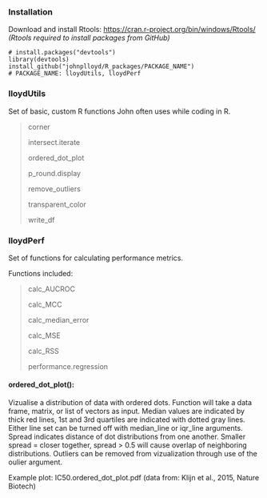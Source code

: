 ### Installation

Download and install Rtools: https://cran.r-project.org/bin/windows/Rtools/ *(Rtools required to install packages from GitHub)*

```
# install.packages("devtools")
library(devtools)
install_github("johnplloyd/R_packages/PACKAGE_NAME")
# PACKAGE_NAME: lloydUtils, lloydPerf
```

### lloydUtils

Set of basic, custom R functions John often uses while coding in R.

>corner
>
>intersect.iterate
>
>ordered_dot_plot
>
>p_round.display
>
>remove_outliers
>
>transparent_color
>
>write_df

### lloydPerf

Set of functions for calculating performance metrics.

Functions included:
>calc_AUCROC
>
>calc_MCC
>
>calc_median_error
>
>calc_MSE
>
>calc_RSS
>
>performance.regression

#### ordered_dot_plot():

Vizualise a distribution of data with ordered dots. Function will take a data frame, matrix, or list of vectors as input. Median values are indicated by thick red lines, 1st and 3rd quartiles are indicated with dotted gray lines. Either line set can be turned off with median_line or iqr_line arguments. Spread indicates distance of dot distributions from one another. Smaller spread = closer together, spread > 0.5 will cause overlap of neighboring distributions. Outliers can be removed from vizualization through use of the oulier argument.

Example plot: IC50.ordered_dot_plot.pdf (data from: Klijn et al., 2015, Nature Biotech)
